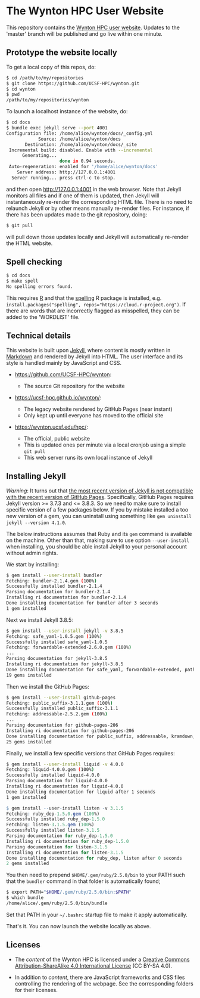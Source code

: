 # The Wynton HPC User Website

This repository contains the [Wynton HPC user website](https://wynton.ucsf.edu/hpc/).  Updates to the 'master' branch will be published and go live within one minute.


## Prototype the website locally

To get a local copy of this repos, do:

```sh
$ cd /path/to/my/repositories
$ git clone https://github.com/UCSF-HPC/wynton.git
$ cd wynton
$ pwd
/path/to/my/repositories/wynton
```

To launch a localhost instance of the website, do:

```sh
$ cd docs
$ bundle exec jekyll serve --port 4001
Configuration file: /home/alice/wynton/docs/_config.yml
            Source: /home/alice/wynton/docs
       Destination: /home/alice/wynton/docs/_site
 Incremental build: disabled. Enable with --incremental
      Generating... 
                    done in 0.94 seconds.
 Auto-regeneration: enabled for '/home/alice/wynton/docs'
    Server address: http://127.0.0.1:4001
  Server running... press ctrl-c to stop.
```

and then open <http://127.0.0.1:4001> in the web browser.  Note that Jekyll monitors all files and if one of them is updated, then Jekyll will instantaneously re-render the corresponding HTML file.  There is no need to relaunch Jekyll or by other means manually re-render files.  For instance, if there has been updates made to the git repository, doing:

```sh
$ git pull
```

will pull down those updates locally and Jekyll will automatically re-render the HTML website.



## Spell checking

```sh
$ cd docs
$ make spell
No spelling errors found.
```

This requires [R](https://www.r-project.org/) and that the [spelling](https://cran.r-project.org/package=spelling) R package is installed, e.g. `install.packages("spelling", repos="https://cloud.r-project.org")`.  If there are words that are incorrectly flagged as misspelled, they can be added to the 'WORDLIST' file.



## Technical details

This website is built upon [Jekyll](https://jekyllrb.com/), where content is mostly written in [Markdown](https://en.wikipedia.org/wiki/Markdown) and rendered by Jekyll into HTML.  The user interface and its style is handled mainly by JavaScript and CSS.

* <https://github.com/UCSF-HPC/wynton>:
  - The source Git repository for the website
  
* <https://ucsf-hpc.github.io/wynton/>:
  - The legacy website rendered by GitHub Pages (near instant)
  - Only kept up until everyone has moved to the official site

* <https://wynton.ucsf.edu/hpc/>:
  - The official, public website
  - This is updated ones per minute via a local cronjob using a simple `git pull`
  - This web server runs its own local instance of Jekyll


## Installing Jekyll

_Warning_: It turns out that [the most recent version of Jekyll is not compatible with the recent version of GitHub Pages](https://github.com/github/pages-gem/issues/577).  Specifically, GitHub Pages requires Jekyll version >= 3.7.3 and <= 3.8.3.  So we need to make sure to install specific version of a few packages below.  If you by mistake installed a too new version of a gem, you can uninstall using something like `gem uninstall jekyll --version 4.1.0`.

The below instructions assumes that Ruby and its `gem` command is available on the machine.  Other than that, making sure to use option `--user-install` when installing, you should be able install Jekyll to your personal account without admin rights.

We start by installing:

```sh
$ gem install --user-install bundler
Fetching: bundler-2.1.4.gem (100%)
Successfully installed bundler-2.1.4
Parsing documentation for bundler-2.1.4
Installing ri documentation for bundler-2.1.4
Done installing documentation for bundler after 3 seconds
1 gem installed
```

Next we install Jekyll 3.8.5:

```sh
$ gem install --user-install jekyll -v 3.8.5
Fetching: safe_yaml-1.0.5.gem (100%)
Successfully installed safe_yaml-1.0.5
Fetching: forwardable-extended-2.6.0.gem (100%)
...
Parsing documentation for jekyll-3.8.5
Installing ri documentation for jekyll-3.8.5
Done installing documentation for safe_yaml, forwardable-extended, pathutil, mercenary, liquid, rb-fsevent, ffi, rb-inotify, listen, jekyll-watch, sass-listen, sass, jekyll-sass-converter, i18n, http_parser.rb, eventmachine, em-websocket, colorator, jekyll after 18 seconds
19 gems installed
```

Then we install the GitHub Pages:
```sh
$ gem install --user-install github-pages
Fetching: public_suffix-3.1.1.gem (100%)
Successfully installed public_suffix-3.1.1
Fetching: addressable-2.5.2.gem (100%)
...
Parsing documentation for github-pages-206
Installing ri documentation for github-pages-206
Done installing documentation for public_suffix, addressable, kramdown, rouge, jekyll, jekyll-commonmark-ghpages, github-pages-health-check, jekyll-redirect-from, jekyll-sitemap, jekyll-feed, jekyll-seo-tag, jekyll-github-metadata, jekyll-avatar, rubyzip, jekyll-remote-theme, jemoji, jekyll-mentions, jekyll-relative-links, jekyll-optional-front-matter, jekyll-readme-index, jekyll-titles-from-headings, jekyll-swiss, minima, jekyll-theme-primer, github-pages after 9 seconds
25 gems installed
```

Finally, we install a few specific versions that GitHub Pages requires:

```sh
$ gem install --user-install liquid -v 4.0.0
Fetching: liquid-4.0.0.gem (100%)
Successfully installed liquid-4.0.0
Parsing documentation for liquid-4.0.0
Installing ri documentation for liquid-4.0.0
Done installing documentation for liquid after 1 seconds
1 gem installed
```
```r
$ gem install --user-install listen -v 3.1.5
Fetching: ruby_dep-1.5.0.gem (100%)
Successfully installed ruby_dep-1.5.0
Fetching: listen-3.1.5.gem (100%)
Successfully installed listen-3.1.5
Parsing documentation for ruby_dep-1.5.0
Installing ri documentation for ruby_dep-1.5.0
Parsing documentation for listen-3.1.5
Installing ri documentation for listen-3.1.5
Done installing documentation for ruby_dep, listen after 0 seconds
2 gems installed
```

You then need to prepend `$HOME/.gem/ruby/2.5.0/bin` to your PATH such that the `bundler` command in that folder is automatically found;
```sh
$ export PATH="$HOME/.gem/ruby/2.5.0/bin:$PATH"
$ which bundle
/home/alice/.gem/ruby/2.5.0/bin/bundle
```
Set that PATH in your `~/.bashrc` startup file to make it apply automatically.

That's it.  You can now launch the website locally as above.


## Licenses

* The _content_ of the Wynton HPC is licensed under a <a rel="license" href="http://creativecommons.org/licenses/by-sa/4.0/">Creative Commons Attribution-ShareAlike 4.0 International License</a> (CC BY-SA 4.0).

* In addition to _content_, there are JavaScript frameworks and CSS files controlling the rendering of the webpage.  See the corresponding folders for their licenses.
